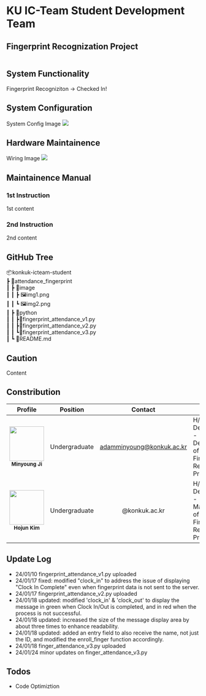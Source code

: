 # KU IC-Team Student Development Team

## Fingerprint Recognization Project

</div>
<div align="center"><img src="https://github.com/konkuk-icteam-student/attendance_fingerprint/assets/107067111/731e0c25-a264-47ef-8355-ff20014bc242" alt=""/></div>

## System Functionality

Fingerprint Recogniziton -> Checked In!

## System Configuration

System Config Image
![](./imgs/system_config.png)

## Hardware Maintainence

Wiring Image
![](./imgs/hardware_diagram.png)

## Maintainence Manual

### 1st Instruction

1st content

### 2nd Instruction

2nd content

## GitHub Tree

📦konkuk-icteam-student <br/>
 ┣ 📂attendance_fingerprint <br/>
 ┃ ┣ 📂image <br/>
 ┃ ┃ ┣ 🖼️img1.png <br/>
 ┃ ┃ ┗ 🖼️img2.png <br/>
 ┃ ┣ 📂python <br/>
 ┃ ┃ ┣📜fingerprint_attendance_v1.py <br/>
 ┃ ┃ ┣📜fingerprint_attendance_v2.py <br/>
 ┃ ┃ ┗📜fingerprint_attendance_v3.py <br/>
 ┃ ┗ 📜README.md

## Caution

Content

## Constribution

| Profile | Position | Contact | Role |
| ------- | -------- |---- | ---- |
| <div align="center"><img src="https://github.com/ESWContest-A2B2/2023ESWContest/assets/141810581/dd8736d0-a3ea-4dae-8b10-202b5c2a2855" width="90px;" alt=""/><br/><sub><b>Minyoung Ji</b><sub></a></div> | <div align="center">Undergraduate<br/> | <div align="center">adamminyoung@konkuk.ac.kr | H/W Development - Development of Fingerprint Recognition Program |
| <div align="center"><img src="https://github.com/konkuk-icteam-student/attendance_fingerprint/assets/107067111/5fa7a403-0974-4160-8d50-5a53c9161263" width="90px;" alt=""/><br/><sub><b>Hojun Kim</b><sub></a></div> | <div align="center">Undergraduate<br/> | <div align="center">@konkuk.ac.kr | H/W Development - Maintenance of Fingerprint Recognition Program |

## Update Log

- 24/01/10 fingerprint_attendance_v1.py uploaded
- 24/01/17 fixed: modified "clock_in" to address the issue of displaying "Clock In Complete" even when fingerprint data is not sent to the server.
- 24/01/17 fingerprint_attendance_v2.py uploaded
- 24/01/18 updated: modified 'clock_in' & 'clock_out' to display the message in green when Clock In/Out is completed, and in red when the process is not successful.
- 24/01/18 updated: increased the size of the message display area by about three times to enhance readability.
- 24/01/18 updated: added an entry field to also receive the name, not just the ID, and modified the enroll_finger function accordingly.
- 24/01/18 finger_attendance_v3.py uploaded
- 24/01/24 minor updates on finger_attendance_v3.py

## Todos

- Code Optimiztion
